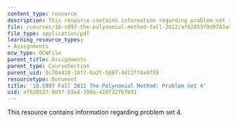 ```yaml
---
content_type: resource
description: This resource contains information regarding problem set 4.
file: /courses/18-s997-the-polynomial-method-fall-2012/af0285379d9783a4390e410f32767b91_MIT18_S997F12_pset4.pdf
file_type: application/pdf
learning_resource_types:
- Assignments
ocw_type: OCWFile
parent_title: Assignments
parent_type: CourseSection
parent_uid: 5c70a418-10f7-6a2f-5887-4d72f74a9f59
resourcetype: Document
title: '18.S997 Fall 2012 The Polynomial Method: Problem Set 4'
uid: af028537-9d97-83a4-390e-410f32767b91
---
```

This resource contains information regarding problem set 4.

